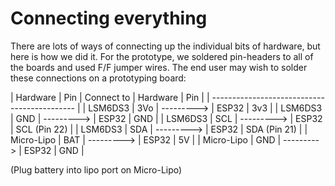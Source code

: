 # Connecting everything

There are lots of ways of connecting up the individual bits of hardware, but here is how we did it.  For the prototype, we soldered pin-headers to all of the boards and used F/F jumper wires.  The end user may wish to solder these connections on a prototyping board:

| Hardware | Pin | Connect to | Hardware | Pin |
| -------------------------------------------- |
| LSM6DS3  | 3Vo | ---------> | ESP32    | 3v3 |
| LSM6DS3  | GND | ---------> | ESP32    | GND |
| LSM6DS3  | SCL | ---------> | ESP32    | SCL (Pin 22) |
| LSM6DS3  | SDA | ---------> | ESP32    | SDA (Pin 21) |
| Micro-Lipo | BAT | ---------> | ESP32    | 5V |
| Micro-Lipo | GND | ---------> | ESP32    | GND |

(Plug battery into lipo port on Micro-Lipo)
